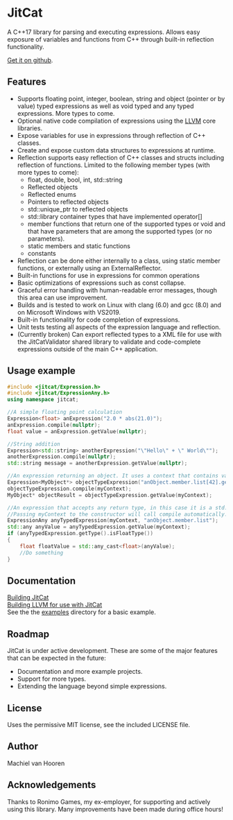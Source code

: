# JitCat
A C++17 library for parsing and executing expressions. Allows easy exposure of variables and functions from C++ through built-in reflection functionality.

[Get it on github](https://github.com/mvhooren/JitCat).

## Features
* Supports floating point, integer, boolean, string and object (pointer or by value) typed expressions as well as void typed and any typed expressions. More types to come.
* Optional native code compilation of expressions using the [LLVM](http://www.llvm.org) core libraries.
* Expose variables for use in expressions through reflection of C++ classes.
* Create and expose custom data structures to expressions at runtime.
* Reflection supports easy reflection of C++ classes and structs including reflection of functions. Limited to the following member types (with more types to come):
	* float, double, bool, int, std::string
	* Reflected objects
	* Reflected enums
	* Pointers to reflected objects
	* std::unique_ptr to reflected objects
	* std::library container types that have implemented operator[]
	* member functions that return one of the supported types or void and that have parameters that are among the supported types (or no parameters).  
	* static members and static functions
	* constants
* Reflection can be done either internally to a class, using static member functions, or externally using an ExternalReflector<T>.
* Built-in functions for use in expressions for common operations  
* Basic optimizations of expressions such as const collapse.  
* Graceful error handling with human-readable error messages, though this area can use improvement.  
* Builds and is tested to work on Linux with clang (6.0) and gcc (8.0) and on Microsoft Windows with VS2019.  
* Built-in functionality for code completion of expressions.  
* Unit tests testing all aspects of the expression language and reflection.  
* (Currently broken) Can export reflected types to a XML file for use with the JitCatValidator shared library to validate and code-complete expressions outside of the main C++ application.  

## Usage example
```c++
#include <jitcat/Expression.h>
#include <jitcat/ExpressionAny.h>
using namespace jitcat;

//A simple floating point calculation
Expression<float> anExpression("2.0 * abs(21.0)");
anExpression.compile(nullptr);
float value = anExpression.getValue(nullptr);

//String addition
Expression<std::string> anotherExpression("\"Hello\" + \" World\"");
anotherExpression.compile(nullptr);
std::string message = anotherExpression.getValue(nullptr);

//An expression returning an object. It uses a context that contains variables that can be referenced inside the expression.
Expression<MyObject*> objectTypeExpression("anObject.member.list[42].getMyObject()");
objectTypeExpression.compile(myContext);
MyObject* objectResult = objectTypeExpression.getValue(myContext);

//An expression that accepts any return type, in this case it is a std::vector.
//Passing myContext to the constructor will call compile automatically.
ExpressionAny anyTypedExpression(myContext, "anObject.member.list");
std::any anyValue = anyTypedExpression.getValue(myContext);
if (anyTypedExpression.getType().isFloatType())
{
	float floatValue = std::any_cast<float>(anyValue);
	//Do something
}
```

## Documentation
[Building JitCat](BUILDING_JITCAT.md)  
[Building LLVM for use with JitCat](BUILDING_LLVM.md)  
See the the [examples](examples) directory for a basic example.  

## Roadmap
JitCat is under active development. These are some of the major features that can be expected in the future:  
* Documentation and more example projects.  
* Support for more types.  
* Extending the language beyond simple expressions.  

## License
Uses the permissive MIT license, see the included LICENSE file.

## Author
Machiel van Hooren 

## Acknowledgements
Thanks to Ronimo Games, my ex-employer, for supporting and actively using this library. Many improvements have been made during office hours!

